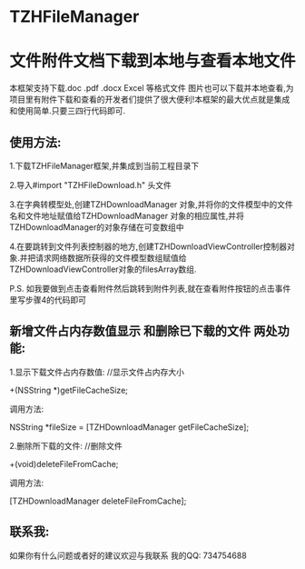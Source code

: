 # TZHFileManager
文件附件文档下载到本地与查看本地文件
===
本框架支持下载.doc .pdf .docx  Excel 等格式文件 图片也可以下载并本地查看,为项目里有附件下载和查看的开发者们提供了很大便利!本框架的最大优点就是集成和使用简单.只要三四行代码即可.

使用方法:
-----
1.下载TZHFileManager框架,并集成到当前工程目录下

2.导入#import "TZHFileDownload.h" 头文件

3.在字典转模型处,创建TZHDownloadManager 对象,并将你的文件模型中的文件名和文件地址赋值给TZHDownloadManager 对象的相应属性,并将TZHDownloadManager的对象存储在可变数组中

4.在要跳转到文件列表控制器的地方,创建TZHDownloadViewController控制器对象.并把请求网络数据所获得的文件模型数组赋值给TZHDownloadViewController对象的filesArray数组.

P.S. 如我要做到点击查看附件然后跳转到附件列表,就在查看附件按钮的点击事件里写步骤4的代码即可



新增文件占内存数值显示 和删除已下载的文件 两处功能:
---


1.显示下载文件占内存数值:
//显示文件占内存大小

+(NSString *)getFileCacheSize;

调用方法:

NSString *fileSize = [TZHDownloadManager getFileCacheSize];

2.删除所下载的文件:
//删除文件

+(void)deleteFileFromCache;


调用方法:

[TZHDownloadManager deleteFileFromCache];


联系我:
-------
如果你有什么问题或者好的建议欢迎与我联系 我的QQ: 734754688
